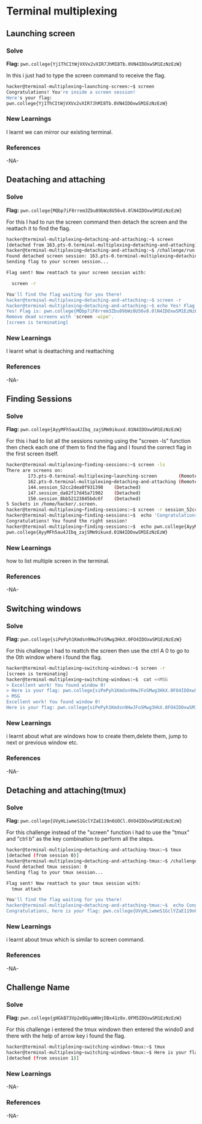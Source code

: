 # Terminal multiplexing

## Launching screen

### Solve
**Flag:** `pwn.college{Yj1ThCItWjVXVx2vXIR7JhMI8Tb.0VN4IDOxwSM1EzNzEzW}`

In this i just had to type the screen command to receive the flag.

```bash
hacker@terminal-multiplexing~launching-screen:~$ screen
Congratulations! You're inside a screen session!
Here's your flag:
pwn.college{Yj1ThCItWjVXVx2vXIR7JhMI8Tb.0VN4IDOxwSM1EzNzEzW}
```

### New Learnings
I learnt we can mirror our existing terminal.
### References 
-NA-


## Deataching and attaching 

### Solve
**Flag:** `pwn.college{MQbp7iF8rrem3Zbu89bWz8U56v8.0lN4IDOxwSM1EzNzEzW}`

For this I had to run the screen command then detach the screen and the reattach it to find the flag.

```bash
hacker@terminal-multiplexing~detaching-and-attaching:~$ screen
[detached from 163.pts-0.terminal-multiplexing~detaching-and-attaching]
hacker@terminal-multiplexing~detaching-and-attaching:~$ /challenge/run
Found detached screen session: 163.pts-0.terminal-multiplexing~detaching-and-attaching
Sending flag to your screen session...

Flag sent! Now reattach to your screen session with:

  screen -r

You'll find the flag waiting for you there!
hacker@terminal-multiplexing~detaching-and-attaching:~$ screen -r
hacker@terminal-multiplexing~detaching-and-attaching:~$ echo Yes! Flag is: pwn.college{MQbp7iF8rrem3Zbu89bWz8U56v8.0lN4IDOxwSM1EzNzEzW}
Yes! Flag is: pwn.college{MQbp7iF8rrem3Zbu89bWz8U56v8.0lN4IDOxwSM1EzNzEzW}
Remove dead screens with 'screen -wipe'.
[screen is terminating]
```

### New Learnings
I learnt what is deattaching and reattaching
### References 
-NA-


## Finding Sessions

### Solve
**Flag:** `pwn.college{AyyMFh5au4JIbq_zajSMm9ikuxd.01N4IDOxwSM1EzNzEzW}`

For this i had to list all the sessions running using the "screen -ls" function then check each one of them to find the flag and I found the correct flag in the first screen itself.

```bash
hacker@terminal-multiplexing~finding-sessions:~$ screen -ls
There are screens on:
        173.pts-0.terminal-multiplexing~launching-screen        (Remote or dead)
        162.pts-0.terminal-multiplexing~detaching-and-attaching (Remote or dead)
        144.session_52cc2dea0f931398    (Detached)
        147.session_da82f17d45a71902    (Detached)
        150.session_8bb52123845bdc6f    (Detached)
5 Sockets in /home/hacker/.screen.
hacker@terminal-multiplexing~finding-sessions:~$ screen -r session_52cc2dea0f931398
hacker@terminal-multiplexing~finding-sessions:~$  echo 'Congratulations! You found the right session!'
Congratulations! You found the right session!
hacker@terminal-multiplexing~finding-sessions:~$  echo pwn.college{AyyMFh5au4JIbq_zajSMm9ikuxd.01N4IDOxwSM1EzNzEzW}
pwn.college{AyyMFh5au4JIbq_zajSMm9ikuxd.01N4IDOxwSM1EzNzEzW}
```

### New Learnings
how to list multiple screen in the terminal.
### References 
-NA-


## Switching windows

### Solve
**Flag:** `pwn.college{siPePyh1Kmdsn9HwJFoSMwg3HkX.0FO4IDOxwSM1EzNzEzW}`

For this challenge I had to reattch the screen then use the ctrl A 0 to go to the 0th window where i found the flag.

```bash
hacker@terminal-multiplexing~switching-windows:~$ screen -r
[screen is terminating]
hacker@terminal-multiplexing~switching-windows:~$  cat <<MSG
> Excellent work! You found window 0!
> Here is your flag: pwn.college{siPePyh1Kmdsn9HwJFoSMwg3HkX.0FO4IDOxwSM1EzNzEzW}
> MSG
Excellent work! You found window 0!
Here is your flag: pwn.college{siPePyh1Kmdsn9HwJFoSMwg3HkX.0FO4IDOxwSM1EzNzEzW}
```

### New Learnings
i learnt about what are windows how to create them,delete them, jump to next or previous window etc.
### References 
-NA-


## Detaching and attaching(tmux)

### Solve
**Flag:** `pwn.college{UVyHLiwmeS1GclYZaE119n6UOCl.0VO4IDOxwSM1EzNzEzW}`

For this challenge instead of the "screen" function i had to use the "tmux" and "ctrl b" as the key combination to perform all the steps.

```bash
hacker@terminal-multiplexing~detaching-and-attaching-tmux:~$ tmux
[detached (from session 0)]
hacker@terminal-multiplexing~detaching-and-attaching-tmux:~$ /challenge/run
Found detached tmux session: 0
Sending flag to your tmux session...

Flag sent! Now reattach to your tmux session with:
  tmux attach

You'll find the flag waiting for you there!
hacker@terminal-multiplexing~detaching-and-attaching-tmux:~$  echo Congratulations, here is your flag: pwn.college{UVyHLiwmeS1GclYZaE119n6UOCl.0VO4IDOxwSM1EzNzEzW}
Congratulations, here is your flag: pwn.college{UVyHLiwmeS1GclYZaE119n6UOCl.0VO4IDOxwSM1EzNzEzW}
```

### New Learnings
i learnt about tmux which is similar to screen command.
### References 
-NA-


## Challenge Name

### Solve
**Flag:** `pwn.college{gHGkB73Vp2eBGyaWHmjDBx41z0x.0FM5IDOxwSM1EzNzEzW}`

For this challenge i entered the tmux windown then entered the windo0 and there with the help of arrow key i found the flag.

```bash
hacker@terminal-multiplexing~switching-windows-tmux:~$ tmux
hacker@terminal-multiplexing~switching-windows-tmux:~$ Here is your flag: pwn.college{gHGkB73Vp2eBGyaWHmjDBx41z0x.0FM5IDOxwSM1EzNzEzW}
[detached (from session 1)]
```

### New Learnings
-NA-
### References 
-NA-